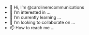- 👋 Hi, I’m @carolinemcommunications
- 👀 I’m interested in ...
- 🌱 I’m currently learning ...
- 💞️ I’m looking to collaborate on ...
- 📫 How to reach me ...

<!---
carolinemcommunications/carolinemcommunications is a ✨ special ✨ repository because its `README.md` (this file) appears on your GitHub profile.
You can click the Preview link to take a look at your changes.
--->
